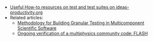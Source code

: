 <!-- testing-a -->
  * [Useful How-to resources on test and test suites on ideas-productivity.org](https://ideas-productivity.org/resources/howtos/)
  * Related articles:
    * [Methodology for Building Granular Testing in Multicomponent Scientific Software](https://ieeexplore.ieee.org/abstract/document/8449015)
    * [Ongoing verification of a multiphysics community code: FLASH](https://doi.org/10.1002/spe.2220)

